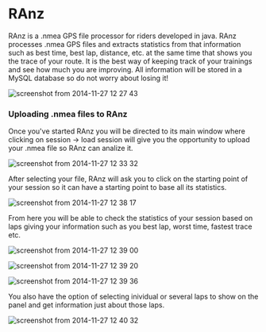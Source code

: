 RAnz
====
RAnz is a .nmea GPS file processor for riders developed in java. RAnz processes .nmea GPS files and extracts statistics from that information such
as best time, best lap, distance, etc. at the same time that shows you the trace of your route. It is the best way of keeping track of your trainings and
see how much you are improving. All information will be stored in a MySQL database so do not worry about losing it!

![screenshot from 2014-11-27 12 27 43](https://cloud.githubusercontent.com/assets/6149085/5216296/61cdab92-7631-11e4-8e92-467413b60896.png)

### Uploading .nmea files to RAnz

Once you've started RAnz you will be directed to its main window where clicking on session -> load session will give you the opportunity to 
upload your .nmea file so RAnz can analize it.

![screenshot from 2014-11-27 12 33 32](https://cloud.githubusercontent.com/assets/6149085/5216342/38c0ebaa-7632-11e4-91cc-243b15dc5652.png)

After selecting your file, RAnz will ask you to click on the starting point of your session so it can have a starting point
to base all its statistics.

![screenshot from 2014-11-27 12 38 17](https://cloud.githubusercontent.com/assets/6149085/5216374/a06d3830-7632-11e4-83e6-f838ac133169.png)

From here you will be able to check the statistics of your session based on laps giving your information such as you best lap,
worst time, fastest trace etc.

![screenshot from 2014-11-27 12 39 00](https://cloud.githubusercontent.com/assets/6149085/5216376/a306d092-7632-11e4-9234-06f543868135.png)

![screenshot from 2014-11-27 12 39 20](https://cloud.githubusercontent.com/assets/6149085/5216380/ad06bfe4-7632-11e4-8d04-171a6ce9f789.png)

![screenshot from 2014-11-27 12 39 36](https://cloud.githubusercontent.com/assets/6149085/5216384/af1d2408-7632-11e4-9833-29190b648982.png)

You also have the option of selecting inividual or several laps to show on the panel and get information just about those laps.

![screenshot from 2014-11-27 12 40 32](https://cloud.githubusercontent.com/assets/6149085/5216387/b30037ea-7632-11e4-92e1-a1d6a5ded556.png)

